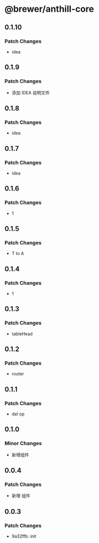# @brewer/anthill-core

## 0.1.10

### Patch Changes

- idea

## 0.1.9

### Patch Changes

- 添加 IDEA 说明文件

## 0.1.8

### Patch Changes

- idea

## 0.1.7

### Patch Changes

- idea

## 0.1.6

### Patch Changes

- 1

## 0.1.5

### Patch Changes

- T to A

## 0.1.4

### Patch Changes

- 1

## 0.1.3

### Patch Changes

- tableHead

## 0.1.2

### Patch Changes

- router

## 0.1.1

### Patch Changes

- del op

## 0.1.0

### Minor Changes

- 新增组件

## 0.0.4

### Patch Changes

- 新增 组件

## 0.0.3

### Patch Changes

- 9a32ffb: init
